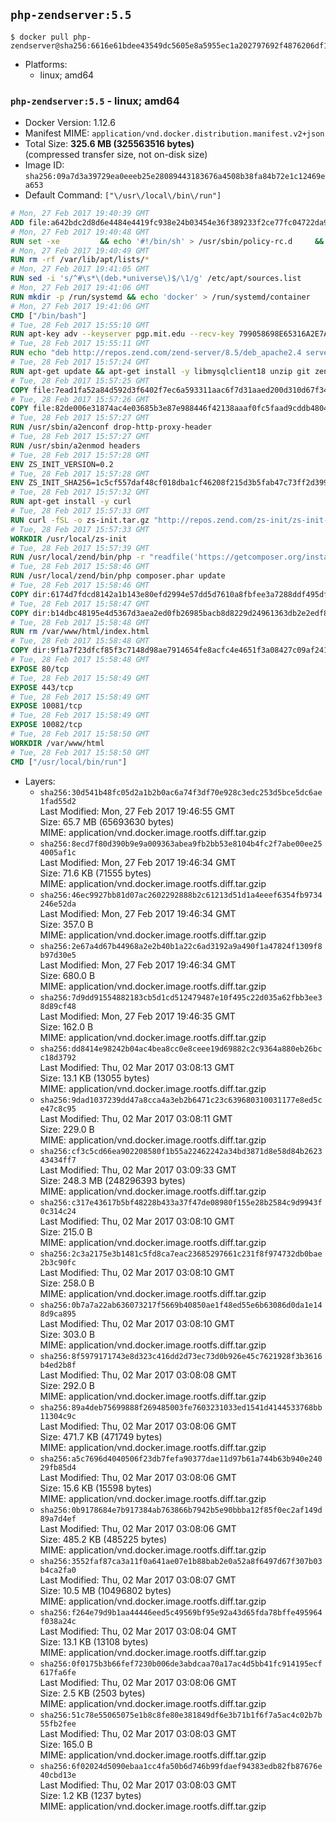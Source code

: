 ## `php-zendserver:5.5`

```console
$ docker pull php-zendserver@sha256:6616e61bdee43549dc5605e8a5955ec1a202797692f4876206df1d0daf3ee3f2
```

-	Platforms:
	-	linux; amd64

### `php-zendserver:5.5` - linux; amd64

-	Docker Version: 1.12.6
-	Manifest MIME: `application/vnd.docker.distribution.manifest.v2+json`
-	Total Size: **325.6 MB (325563516 bytes)**  
	(compressed transfer size, not on-disk size)
-	Image ID: `sha256:09a7d3a39729ea0eeeb25e28089443183676a4508b38fa84b72e1c12469ea653`
-	Default Command: `["\/usr\/local\/bin\/run"]`

```dockerfile
# Mon, 27 Feb 2017 19:40:39 GMT
ADD file:a642bdc2d8d6e4484e4419fc938e24b03454e36f389233f2ce77fc04722da900 in / 
# Mon, 27 Feb 2017 19:40:48 GMT
RUN set -xe 		&& echo '#!/bin/sh' > /usr/sbin/policy-rc.d 	&& echo 'exit 101' >> /usr/sbin/policy-rc.d 	&& chmod +x /usr/sbin/policy-rc.d 		&& dpkg-divert --local --rename --add /sbin/initctl 	&& cp -a /usr/sbin/policy-rc.d /sbin/initctl 	&& sed -i 's/^exit.*/exit 0/' /sbin/initctl 		&& echo 'force-unsafe-io' > /etc/dpkg/dpkg.cfg.d/docker-apt-speedup 		&& echo 'DPkg::Post-Invoke { "rm -f /var/cache/apt/archives/*.deb /var/cache/apt/archives/partial/*.deb /var/cache/apt/*.bin || true"; };' > /etc/apt/apt.conf.d/docker-clean 	&& echo 'APT::Update::Post-Invoke { "rm -f /var/cache/apt/archives/*.deb /var/cache/apt/archives/partial/*.deb /var/cache/apt/*.bin || true"; };' >> /etc/apt/apt.conf.d/docker-clean 	&& echo 'Dir::Cache::pkgcache ""; Dir::Cache::srcpkgcache "";' >> /etc/apt/apt.conf.d/docker-clean 		&& echo 'Acquire::Languages "none";' > /etc/apt/apt.conf.d/docker-no-languages 		&& echo 'Acquire::GzipIndexes "true"; Acquire::CompressionTypes::Order:: "gz";' > /etc/apt/apt.conf.d/docker-gzip-indexes 		&& echo 'Apt::AutoRemove::SuggestsImportant "false";' > /etc/apt/apt.conf.d/docker-autoremove-suggests
# Mon, 27 Feb 2017 19:40:49 GMT
RUN rm -rf /var/lib/apt/lists/*
# Mon, 27 Feb 2017 19:41:05 GMT
RUN sed -i 's/^#\s*\(deb.*universe\)$/\1/g' /etc/apt/sources.list
# Mon, 27 Feb 2017 19:41:06 GMT
RUN mkdir -p /run/systemd && echo 'docker' > /run/systemd/container
# Mon, 27 Feb 2017 19:41:06 GMT
CMD ["/bin/bash"]
# Tue, 28 Feb 2017 15:55:10 GMT
RUN apt-key adv --keyserver pgp.mit.edu --recv-key 799058698E65316A2E7A4FF42EAE1437F7D2C623
# Tue, 28 Feb 2017 15:55:11 GMT
RUN echo "deb http://repos.zend.com/zend-server/8.5/deb_apache2.4 server non-free" >> /etc/apt/sources.list.d/zend-server.list
# Tue, 28 Feb 2017 15:57:24 GMT
RUN apt-get update && apt-get install -y libmysqlclient18 unzip git zend-server-php-5.5 && /usr/local/zend/bin/zendctl.sh stop
# Tue, 28 Feb 2017 15:57:25 GMT
COPY file:7ead1fa52a84d592d3f6402f7ec6a593311aac6f7d31aaed200d310d67f34d54 in /etc/ 
# Tue, 28 Feb 2017 15:57:26 GMT
COPY file:82de006e31874ac4e03685b3e87e988446f42138aaaf0fc5faad9cddb48040ba in /etc/apache2/conf-available 
# Tue, 28 Feb 2017 15:57:27 GMT
RUN /usr/sbin/a2enconf drop-http-proxy-header
# Tue, 28 Feb 2017 15:57:27 GMT
RUN /usr/sbin/a2enmod headers
# Tue, 28 Feb 2017 15:57:28 GMT
ENV ZS_INIT_VERSION=0.2
# Tue, 28 Feb 2017 15:57:28 GMT
ENV ZS_INIT_SHA256=1c5cf557daf48cf018dba1cf46208f215d3b5fab47c73ff2d39988581ebd6932
# Tue, 28 Feb 2017 15:57:32 GMT
RUN apt-get install -y curl
# Tue, 28 Feb 2017 15:57:33 GMT
RUN curl -fSL -o zs-init.tar.gz "http://repos.zend.com/zs-init/zs-init-docker-${ZS_INIT_VERSION}.tar.gz"     && echo "${ZS_INIT_SHA256} *zs-init.tar.gz" | sha256sum -c -     && mkdir /usr/local/zs-init     && tar xzf zs-init.tar.gz --strip-components=1 -C /usr/local/zs-init     && rm zs-init.tar.gz
# Tue, 28 Feb 2017 15:57:33 GMT
WORKDIR /usr/local/zs-init
# Tue, 28 Feb 2017 15:57:39 GMT
RUN /usr/local/zend/bin/php -r "readfile('https://getcomposer.org/installer');" | /usr/local/zend/bin/php
# Tue, 28 Feb 2017 15:58:46 GMT
RUN /usr/local/zend/bin/php composer.phar update
# Tue, 28 Feb 2017 15:58:46 GMT
COPY dir:6174d7fdcd8142a1b143e80efd2994e57dd5d7610a8fbfee3a7288ddf495dfdf in /usr/local/bin 
# Tue, 28 Feb 2017 15:58:47 GMT
COPY dir:b14dbc48195e4d5367d3aea2ed0fb26985bacb8d8229d24961363db2e2edf8f0 in /usr/local/zend/var/plugins/ 
# Tue, 28 Feb 2017 15:58:48 GMT
RUN rm /var/www/html/index.html
# Tue, 28 Feb 2017 15:58:48 GMT
COPY dir:9f1a7f23dfcf85f3c7148d98ae7914654fe8acfc4e4651f3a08427c09af24198 in /var/www/html 
# Tue, 28 Feb 2017 15:58:48 GMT
EXPOSE 80/tcp
# Tue, 28 Feb 2017 15:58:49 GMT
EXPOSE 443/tcp
# Tue, 28 Feb 2017 15:58:49 GMT
EXPOSE 10081/tcp
# Tue, 28 Feb 2017 15:58:49 GMT
EXPOSE 10082/tcp
# Tue, 28 Feb 2017 15:58:50 GMT
WORKDIR /var/www/html
# Tue, 28 Feb 2017 15:58:50 GMT
CMD ["/usr/local/bin/run"]
```

-	Layers:
	-	`sha256:30d541b48fc05d2a1b2b0ac6a74f3df70e928c3edc253d5bce5dc6ae1fad55d2`  
		Last Modified: Mon, 27 Feb 2017 19:46:55 GMT  
		Size: 65.7 MB (65693630 bytes)  
		MIME: application/vnd.docker.image.rootfs.diff.tar.gzip
	-	`sha256:8ecd7f80d390b9e9a009363abea9fb2bb53e8104b4fc2f7abe00ee254005af1c`  
		Last Modified: Mon, 27 Feb 2017 19:46:34 GMT  
		Size: 71.6 KB (71555 bytes)  
		MIME: application/vnd.docker.image.rootfs.diff.tar.gzip
	-	`sha256:46ec9927bb81d07ac2602292888b2c61213d51d1a4eeef6354fb9734246e52da`  
		Last Modified: Mon, 27 Feb 2017 19:46:34 GMT  
		Size: 357.0 B  
		MIME: application/vnd.docker.image.rootfs.diff.tar.gzip
	-	`sha256:2e67a4d67b44968a2e2b40b1a22c6ad3192a9a490f1a47824f1309f8b97d30e5`  
		Last Modified: Mon, 27 Feb 2017 19:46:34 GMT  
		Size: 680.0 B  
		MIME: application/vnd.docker.image.rootfs.diff.tar.gzip
	-	`sha256:7d9dd91554882183cb5d1cd512479487e10f495c22d035a62fbb3ee38d89cf48`  
		Last Modified: Mon, 27 Feb 2017 19:46:35 GMT  
		Size: 162.0 B  
		MIME: application/vnd.docker.image.rootfs.diff.tar.gzip
	-	`sha256:dd8414e98242b04ac4bea8cc0e8ceee19d69882c2c9364a880eb26bcc18d3792`  
		Last Modified: Thu, 02 Mar 2017 03:08:13 GMT  
		Size: 13.1 KB (13055 bytes)  
		MIME: application/vnd.docker.image.rootfs.diff.tar.gzip
	-	`sha256:9dad1037239dd47a8cca4a3eb2b6471c23c639680310031177e8ed5ce47c8c95`  
		Last Modified: Thu, 02 Mar 2017 03:08:11 GMT  
		Size: 229.0 B  
		MIME: application/vnd.docker.image.rootfs.diff.tar.gzip
	-	`sha256:cf3c5cd66ea902208580f1b55a22462242a34bd3871d8e58d84b262343434ff7`  
		Last Modified: Thu, 02 Mar 2017 03:09:33 GMT  
		Size: 248.3 MB (248296393 bytes)  
		MIME: application/vnd.docker.image.rootfs.diff.tar.gzip
	-	`sha256:c317e43617b5bf48228b433a37f47de08980f155e28b2584c9d9943f0c314c24`  
		Last Modified: Thu, 02 Mar 2017 03:08:10 GMT  
		Size: 215.0 B  
		MIME: application/vnd.docker.image.rootfs.diff.tar.gzip
	-	`sha256:2c3a2175e3b1481c5fd8ca7eac23685297661c231f8f974732db0bae2b3c90fc`  
		Last Modified: Thu, 02 Mar 2017 03:08:10 GMT  
		Size: 258.0 B  
		MIME: application/vnd.docker.image.rootfs.diff.tar.gzip
	-	`sha256:0b7a7a22ab636073217f5669b40850ae1f48ed55e6b63086d0da1e148d9ca895`  
		Last Modified: Thu, 02 Mar 2017 03:08:10 GMT  
		Size: 303.0 B  
		MIME: application/vnd.docker.image.rootfs.diff.tar.gzip
	-	`sha256:8f5979171743e8d323c416dd2d73ec73d0b926e45c7621928f3b3616b4ed2b8f`  
		Last Modified: Thu, 02 Mar 2017 03:08:08 GMT  
		Size: 292.0 B  
		MIME: application/vnd.docker.image.rootfs.diff.tar.gzip
	-	`sha256:89a4deb75699888f269485003fe7603231033ed1541d4144533768bb11304c9c`  
		Last Modified: Thu, 02 Mar 2017 03:08:06 GMT  
		Size: 471.7 KB (471749 bytes)  
		MIME: application/vnd.docker.image.rootfs.diff.tar.gzip
	-	`sha256:a5c7696d4040506f23db7fefa90377dae11d97b61a744b63b940e24029fb85d4`  
		Last Modified: Thu, 02 Mar 2017 03:08:06 GMT  
		Size: 15.6 KB (15598 bytes)  
		MIME: application/vnd.docker.image.rootfs.diff.tar.gzip
	-	`sha256:0b9178684e7b917384ab763866b7942b5e90bbba12f85f0ec2af149d89a7d4ef`  
		Last Modified: Thu, 02 Mar 2017 03:08:06 GMT  
		Size: 485.2 KB (485225 bytes)  
		MIME: application/vnd.docker.image.rootfs.diff.tar.gzip
	-	`sha256:3552faf87ca3a11f0a641ae07e1b88bab2e0a52a8f6497d67f307b03b4ca2fa0`  
		Last Modified: Thu, 02 Mar 2017 03:08:07 GMT  
		Size: 10.5 MB (10496802 bytes)  
		MIME: application/vnd.docker.image.rootfs.diff.tar.gzip
	-	`sha256:f264e79d9b1aa44446eed5c49569bf95e92a43d65fda78bffe495964f038a24c`  
		Last Modified: Thu, 02 Mar 2017 03:08:04 GMT  
		Size: 13.1 KB (13108 bytes)  
		MIME: application/vnd.docker.image.rootfs.diff.tar.gzip
	-	`sha256:0f0175b3b66fef7230b006de3abdcaa70a17ac4d5bb41fc914195ecf617fa6fe`  
		Last Modified: Thu, 02 Mar 2017 03:08:06 GMT  
		Size: 2.5 KB (2503 bytes)  
		MIME: application/vnd.docker.image.rootfs.diff.tar.gzip
	-	`sha256:51c78e55065075e1b8c8fe80e381849df6e3b71b1f6f7a5ac4c02b7b55fb2fee`  
		Last Modified: Thu, 02 Mar 2017 03:08:03 GMT  
		Size: 165.0 B  
		MIME: application/vnd.docker.image.rootfs.diff.tar.gzip
	-	`sha256:6f02024d5090ebaa1cc4fa50b6d746b99fdaef94383edb82fb87676e40cbd13e`  
		Last Modified: Thu, 02 Mar 2017 03:08:03 GMT  
		Size: 1.2 KB (1237 bytes)  
		MIME: application/vnd.docker.image.rootfs.diff.tar.gzip
